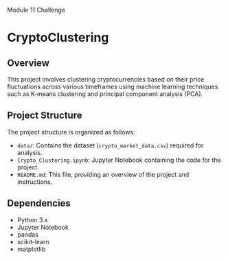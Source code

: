 Module 11 Challenge
# CryptoClustering

## Overview
This project involves clustering cryptocurrencies based on their price fluctuations across various timeframes using machine learning techniques such as K-means clustering and principal component analysis (PCA).

## Project Structure
The project structure is organized as follows:

- `data/`: Contains the dataset (`crypto_market_data.csv`) required for analysis.
- `Crypto_Clustering.ipynb`: Jupyter Notebook containing the code for the project.
- `README.md`: This file, providing an overview of the project and instructions.

## Dependencies
- Python 3.x
- Jupyter Notebook
- pandas
- scikit-learn
- matplotlib

